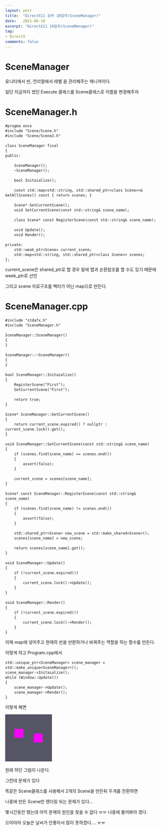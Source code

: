 ```yaml
---
layout: post
title:  "DirectX11 공부 10일차(SceneManager)"
date:   2021-06-10
excerpt: "DirectX11 10일차(SceneManager)"
tag:
- DirectX
comments: false
---
```


# SceneManager
유니티에서 씬, 언리얼에서 레벨 을 관리해주는 매니져이다.

일단 지금까지 썼던 Execute 클래스를 Scene클래스로 이름을 변경해주자

# SceneManager.h
```
#pragma once
#include "Scene/Scene.h"
#include "Scene/Scene2.h"

class SceneManager final
{
public:	

	SceneManager();
	~SceneManager();

	bool Initaialize();

	const std::map<std::string, std::shared_ptr<class Scene>>& GetAllScenes() const { return scenes; }

	Scene* GetCurrentScene();
	void SetCurrentScene(const std::string& scene_name);

	class Scene* const RegisterScene(const std::string& scene_name);

	void Update();
	void Render();

private:
	std::weak_ptr<Scene> current_scene;
	std::map<std::string, std::shared_ptr<class Scene>> scenes;
};
```

current_scene은 shared_ptr로 할 경우 밑에 맵과 순환참조를 할 수도 있기 때문에 week_ptr로 선언

그리고 scene 자료구조를 벡터가 아닌 map으로 만든다.

# SceneManager.cpp
```
#include "stdafx.h"
#include "SceneManager.h"

SceneManager::SceneManager()
{
}

SceneManager::~SceneManager()
{
}

bool SceneManager::Initaialize()
{
	RegisterScene("First");
	SetCurrentScene("First");

	return true;
}

Scene* SceneManager::GetCurrentScene()
{
	return current_scene.expired() ? nullptr : current_scene.lock().get();
}

void SceneManager::SetCurrentScene(const std::string& scene_name)
{
	if (scenes.find(scene_name) == scenes.end())
	{
		assert(false);
	}

	current_scene = scenes[scene_name];
}

Scene* const SceneManager::RegisterScene(const std::string& scene_name)
{
	if (scenes.find(scene_name) != scenes.end())
	{
		assert(false);
	}

	std::shared_ptr<Scene> new_scene = std::make_shared<Scene>();
	scenes[scene_name] = new_scene;

	return scenes[scene_name].get();
}

void SceneManager::Update()
{
	if (!current_scene.expired())
	{
		current_scene.lock()->Update();
	}
}

void SceneManager::Render()
{
	if (!current_scene.expired())
	{
		current_scene.lock()->Render();
	}
}
```
이제 map에 넣어주고 현재의 씬을 반환하거나 바꿔주는 역할을 하는 함수를 만든다.

이렇게 하고 Program.cpp에서
```
std::unique_ptr<SceneManager> scene_manager = std::make_unique<SceneManager>();
scene_manager->Initaialize();
while (Window::Update())
{
	scene_manager->Update();
	scene_manager->Render();
}
```
이렇게 해면

<img src = "../assets/img/project/d3dx/day10/two_rect.gif" width="30%">

원래 하던 그림이 나온다.

그런데 문제가 있다

똑같은 Scene클래스를 사용해서 2개의 Scene을 만든뒤 두개를 전환하면

나중에 만든 Scene만 렌더링 되는 문제가 있다...

볓시간동안 했는데 아직 문제의 원인을 찾을 수 없다 ㅠㅠ 나중에 물어봐야 겠다.

으아아아 오늘은 날씨가 안좋아서 많이 못하겠다.... ㅠㅠ